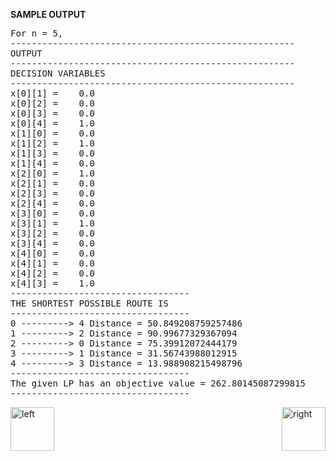 
<b>SAMPLE OUTPUT</b>

<pre>
For n = 5,
------------------------------------------------------
OUTPUT
------------------------------------------------------
DECISION VARIABLES
------------------------------------------------------
x[0][1] =    0.0
x[0][2] =    0.0
x[0][3] =    0.0
x[0][4] =    1.0
x[1][0] =    0.0
x[1][2] =    1.0
x[1][3] =    0.0
x[1][4] =    0.0
x[2][0] =    1.0
x[2][1] =    0.0
x[2][3] =    0.0
x[2][4] =    0.0
x[3][0] =    0.0
x[3][1] =    1.0
x[3][2] =    0.0
x[3][4] =    0.0
x[4][0] =    0.0
x[4][1] =    0.0
x[4][2] =    0.0
x[4][3] =    1.0
----------------------------------
THE SHORTEST POSSIBLE ROUTE IS
----------------------------------
0 ---------> 4 Distance = 50.849208759257486
1 ---------> 2 Distance = 90.99677329367094
2 ---------> 0 Distance = 75.39912072444179
3 ---------> 1 Distance = 31.56743988012915
4 ---------> 3 Distance = 13.988908215498796
----------------------------------
The given LP has an objective value = 262.80145087299815
----------------------------------
</pre>

[<img align="left" alt="left" src="https://cloud.githubusercontent.com/assets/14101008/11165526/091b197c-8acf-11e5-8ac1-3a1e5042ed78.png" width="70" height="70"></img>](https://github.com/vaishnaviviswanathan/LPproject/blob/master/10.md)
[<img align="right" alt="right" src="https://cloud.githubusercontent.com/assets/14101008/11165527/0a4289a2-8acf-11e5-8378-c5e3a55ab4dc.png" width="70" height="70"></img>](https://github.com/vaishnaviviswanathan/LPproject/blob/master/12.md)
